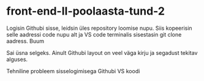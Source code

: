 # front-end-II-poolaasta-tund-2

Logisin Githubi sisse, leidsin üles repository loomise nupu. Siis kopeerisin selle aadressi code nupu alt ja VS code terminalis sisestasin git clone aadress. Buum

Sai üsna selgeks. Ainult Githubi layout on veel väga kirju ja segadust tekitav alguses. 

Tehniline probleem sisselogimisega Githubi VS koodi
